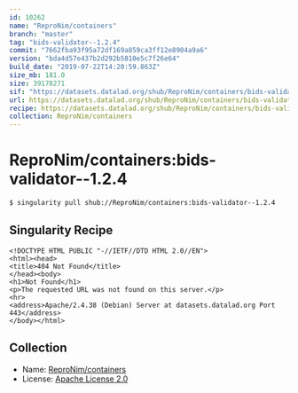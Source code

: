```yaml
---
id: 10262
name: "ReproNim/containers"
branch: "master"
tag: "bids-validator--1.2.4"
commit: "7662fba93f95a72df169a859ca3ff12e8904a9a6"
version: "bda4d57e437b2d292b5810e5c7f26e64"
build_date: "2019-07-22T14:20:59.863Z"
size_mb: 181.0
size: 39178271
sif: "https://datasets.datalad.org/shub/ReproNim/containers/bids-validator--1.2.4/2019-07-22-7662fba9-bda4d57e/bda4d57e437b2d292b5810e5c7f26e64.sif"
url: https://datasets.datalad.org/shub/ReproNim/containers/bids-validator--1.2.4/2019-07-22-7662fba9-bda4d57e/
recipe: https://datasets.datalad.org/shub/ReproNim/containers/bids-validator--1.2.4/2019-07-22-7662fba9-bda4d57e/Singularity
collection: ReproNim/containers
---
```


# ReproNim/containers:bids-validator--1.2.4

```bash
$ singularity pull shub://ReproNim/containers:bids-validator--1.2.4
```

## Singularity Recipe

```singularity
<!DOCTYPE HTML PUBLIC "-//IETF//DTD HTML 2.0//EN">
<html><head>
<title>404 Not Found</title>
</head><body>
<h1>Not Found</h1>
<p>The requested URL was not found on this server.</p>
<hr>
<address>Apache/2.4.38 (Debian) Server at datasets.datalad.org Port 443</address>
</body></html>
```

## Collection

 - Name: [ReproNim/containers](https://github.com/ReproNim/containers)
 - License: [Apache License 2.0](https://api.github.com/licenses/apache-2.0)

